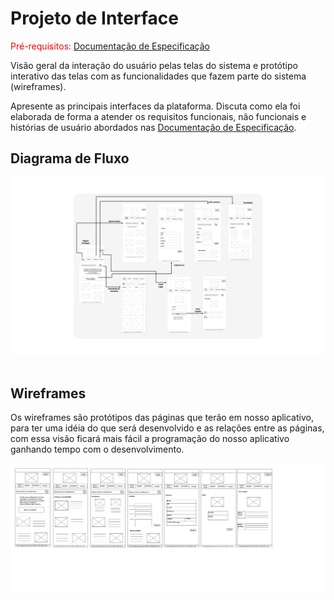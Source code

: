 
# Projeto de Interface

<span style="color:red">Pré-requisitos: <a href="2-Especificação do Projeto.md"> Documentação de Especificação</a></span>

Visão geral da interação do usuário pelas telas do sistema e protótipo interativo das telas com as funcionalidades que fazem parte do sistema (wireframes).

 Apresente as principais interfaces da plataforma. Discuta como ela foi elaborada de forma a atender os requisitos funcionais, não funcionais e histórias de usuário abordados nas <a href="2-Especificação do Projeto.md"> Documentação de Especificação</a>.

## Diagrama de Fluxo

<img src="img/diagr_fluxo.png"><br><br>

## Wireframes

Os wireframes são protótipos das páginas que terão em nosso aplicativo, para ter uma idéia do que será desenvolvido e as relações entre as páginas, com essa visão ficará mais fácil a programação do nosso aplicativo ganhando tempo com o desenvolvimento. 

<img src="img/Wireframe.jpg"><br><br>

